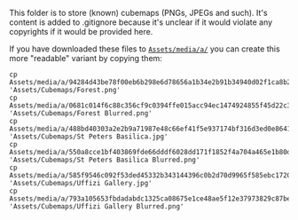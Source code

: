 This folder is to store (known) cubemaps (PNGs, JPEGs and such).
It's content is added to .gitignore because it's unclear if it would violate any copyrights if it would be provided here.


If you have downloaded these files to [`Assets/media/a/`](../media/a/) you can create this more "readable" variant by copying them:

```
cp Assets/media/a/94284d43be78f00eb6b298e6d78656a1b34e2b91b34940d02f1ca8b22310e8a0.png 'Assets/Cubemaps/Forest.png'
cp Assets/media/a/0681c014f6c88c356cf9c0394ffe015acc94ec1474924855f45d22c3e70b5785.png 'Assets/Cubemaps/Forest Blurred.png'
cp Assets/media/a/488bd40303a2e2b9a71987e48c66ef41f5e937174bf316d3ed0e86410784b919.jpg 'Assets/Cubemaps/St Peters Basilica.jpg'
cp Assets/media/a/550a8cce1bf403869fde66dddf6028dd171f1852f4a704a465e1b80d23955663.png 'Assets/Cubemaps/St Peters Basilica Blurred.png'
cp Assets/media/a/585f9546c092f53ded45332b343144396c0b2d70d9965f585ebc172080d8aa58.jpg 'Assets/Cubemaps/Uffizi Gallery.jpg'
cp Assets/media/a/793a105653fbdadabdc1325ca08675e1ce48ae5f12e37973829c87bea4be3232.png 'Assets/Cubemaps/Uffizi Gallery Blurred.png'
```
